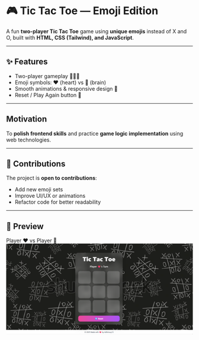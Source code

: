 # 🎮 Tic Tac Toe — Emoji Edition

A fun **two-player Tic Tac Toe** game using **unique emojis** instead of X and O, built with **HTML, CSS (Tailwind), and JavaScript**.  

---

## ✨ Features

- Two-player gameplay 🧑‍🤝‍🧑  
- Emoji symbols: ❤️ (heart) vs 🧠 (brain)  
- Smooth animations & responsive design 📱  
- Reset / Play Again button 🔁  

---

## Motivation

To **polish frontend skills** and practice **game logic implementation** using web technologies.

---

## 💖 Contributions

The project is **open to contributions**:  
- Add new emoji sets  
- Improve UI/UX or animations  
- Refactor code for better readability  

---

## 📸 Preview

Player ❤️ vs Player 🧠  
![Tic Tac Toe Preview](Preview.png)
